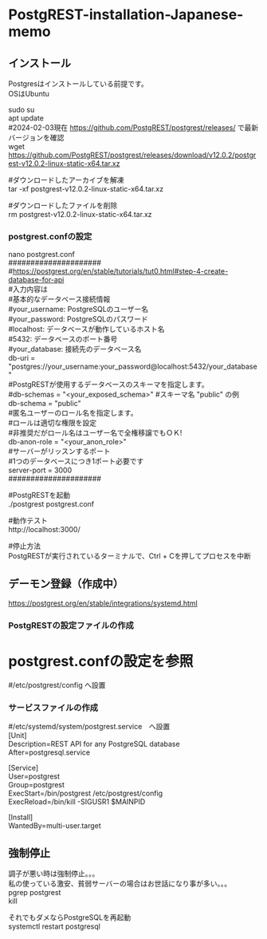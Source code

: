 # PostgREST-installation-Japanese-memo  

## インストール  
Postgresはインストールしている前提です。  
OSはUbuntu  

sudo su  
apt update  
#2024-02-03現在 https://github.com/PostgREST/postgrest/releases/ で最新バージョンを確認  
wget https://github.com/PostgREST/postgrest/releases/download/v12.0.2/postgrest-v12.0.2-linux-static-x64.tar.xz  

#ダウンロードしたアーカイブを解凍  
tar -xf postgrest-v12.0.2-linux-static-x64.tar.xz  

#ダウンロードしたファイルを削除  
rm postgrest-v12.0.2-linux-static-x64.tar.xz  

### postgrest.confの設定   
nano postgrest.conf  
#####################  
#https://postgrest.org/en/stable/tutorials/tut0.html#step-4-create-database-for-api  
#入力内容は    
#基本的なデータベース接続情報  
#your_username: PostgreSQLのユーザー名  
#your_password: PostgreSQLのパスワード  
#localhost: データベースが動作しているホスト名  
#5432: データベースのポート番号  
#your_database: 接続先のデータベース名  
db-uri = "postgres://your_username:your_password@localhost:5432/your_database"  
#PostgRESTが使用するデータベースのスキーマを指定します。  
#db-schemas = "<your_exposed_schema>"
#スキーマ名 "public" の例  
db-schema = "public"  
#匿名ユーザーのロール名を指定します。  
#ロールは適切な権限を設定  
#非推奨だがロール名はユーザー名で全権移譲でもＯＫ!  
db-anon-role = "<your_anon_role>"  
#サーバーがリッスンするポート  
#1つのデータベースにつき1ポート必要です  
server-port = 3000  
#####################


#PostgRESTを起動  
./postgrest postgrest.conf  

#動作テスト  
http://localhost:3000/  

#停止方法  
PostgRESTが実行されているターミナルで、Ctrl + Cを押してプロセスを中断  

## デーモン登録（作成中）  
https://postgrest.org/en/stable/integrations/systemd.html  

### PostgRESTの設定ファイルの作成  
# postgrest.confの設定を参照  
#/etc/postgrest/config へ設置  
### サービスファイルの作成  
#/etc/systemd/system/postgrest.service　へ設置  
[Unit]  
Description=REST API for any PostgreSQL database  
After=postgresql.service  

[Service]  
User=postgrest  
Group=postgrest  
ExecStart=/bin/postgrest /etc/postgrest/config  
ExecReload=/bin/kill -SIGUSR1 $MAINPID  

[Install]  
WantedBy=multi-user.target  

## 強制停止  
調子が悪い時は強制停止。。。  
私の使っている激安、貧弱サーバーの場合はお世話になり事が多い。。。  
pgrep postgrest  
kill <ID>  

それでもダメならPostgreSQLを再起動  
systemctl restart postgresql  
